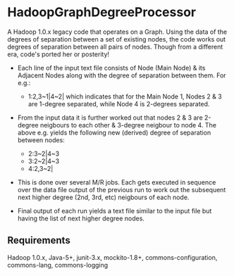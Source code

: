 # HadoopGraphDegreeProcessor
A Hadoop 1.0.x legacy code that operates on a Graph. Using the data of the degrees of separation between a set of existing nodes, the code works out degrees of separation between all pairs of nodes. Though from a different era, code's ported her or posterity! 

- Each line of the input text file consists of Node (Main Node) & its Adjacent Nodes along with the degree of separation between them. 
For e.g.: 
	* 1:2,3\~1|4~2|
which indicates that for the Main Node 1, Nodes 2 & 3 are 1-degree separated, while Node 4 is 2-degrees separated.

- From the input data it is further worked out that nodes 2 & 3 are 2-degree neigbours to each other & 3-degree neigbour to node 4. 
The above e.g. yields the following new (derived) degree of separation between nodes:
	* 2:3\~2|4~3
	* 3:2\~2|4~3
	* 4:2,3~2|

- This is done over several M/R jobs. Each gets executed in sequence over the data file output of the previous run to work out the subsequent next higher degree (2nd, 3rd, etc) neigbours of each node.

- Final output of each run yields a text file similar to the input file but having the list of next higher degree nodes.

## Requirements
Hadoop 1.0.x, Java-5+, junit-3.x, mockito-1.8+, commons-configuration, commons-lang, commons-logging
